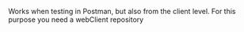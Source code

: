 Works when testing in Postman, but also from the client level. For this purpose you need a webClient repository
